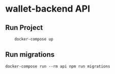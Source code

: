 # wallet-backend API

## Run Project

```
    docker-compose up
```

## Run migrations

```
docker-compose run --rm api npm run migrations

```

